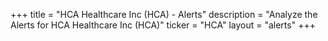 +++
title = "HCA Healthcare Inc (HCA) - Alerts"
description = "Analyze the Alerts for HCA Healthcare Inc (HCA)"
ticker = "HCA"
layout = "alerts"
+++


